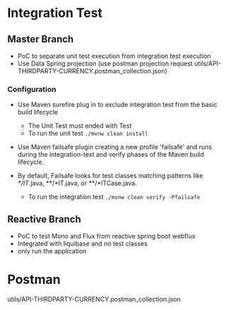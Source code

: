 # Integration Test
## Master Branch
* PoC to separate unit test execution from  integration test execution
* Use Data Spring projection (use postman projection request utils/API-THIRDPARTY-CURRENCY.postman_collection.json)

### Configuration
 * Use Maven surefire plug in to exclude integration test from the basic build lifecycle
   * The Unit Test must ended with Test 
   * To run the unit test  ``./mvnw clean install``

* Use Maven failsafe plugin creating a new profile 'failsafe' and runs during the integration-test and verify phases of the Maven build lifecycle.  
* By default, Failsafe looks for test classes matching patterns like **/IT*.java, **/*IT.java, or **/*ITCase.java. 
  *  To run the integration test  ``./mvnw clean verify -Pfailsafe``


## Reactive Branch
* PoC to test Mono and Flux from reactive spring boot webflux
* Integrated with liquibase and no test classes
* only run the application

# Postman
utils/API-THIRDPARTY-CURRENCY.postman_collection.json


